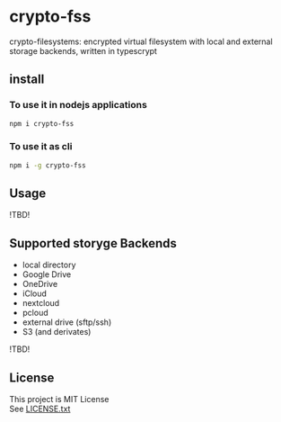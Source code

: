 # crypto-fss

crypto-filesystems: encrypted virtual filesystem with local and external storage backends, written in typescrypt

## install

### To use it in nodejs applications
```sh
npm i crypto-fss
```

### To use it as cli
```sh
npm i -g crypto-fss
```

## Usage
!TBD!

## Supported storyge Backends
* local directory
* Google Drive
* OneDrive
* iCloud
* nextcloud
* pcloud
* external drive (sftp/ssh)
* S3 (and derivates)

!TBD!

## License
This project is MIT License \
See [LICENSE.txt](./LICENSE.txt)